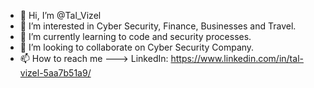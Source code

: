 - 👋 Hi, I’m @Tal_Vizel
- 👀 I’m interested in Cyber Security, Finance, Businesses and Travel.
- 🌱 I’m currently learning to code and security processes.
- 💞️ I’m looking to collaborate on Cyber Security Company.
- 📫 How to reach me ---> LinkedIn: https://www.linkedin.com/in/tal-vizel-5aa7b51a9/

<!---
TalVizel/TalVizel is a ✨ special ✨ repository because its `README.md` (this file) appears on your GitHub profile.
You can click the Preview link to take a look at your changes.
--->
